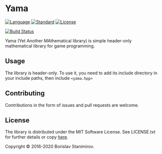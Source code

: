 # Yama

[![Language](https://img.shields.io/badge/language-C++-blue.svg)](https://isocpp.org/) [![Standard](https://img.shields.io/badge/C%2B%2B-11-blue.svg)](https://en.wikipedia.org/wiki/C%2B%2B#Standardization) [![License](https://img.shields.io/badge/license-MIT-blue.svg)](https://opensource.org/licenses/MIT)

[![Build Status](https://travis-ci.org/iboB/yama.svg?branch=master)](https://travis-ci.org/iboB/yama)

Yama (Yet Another MAthematical library) is simple header-only mathematical library for game programming.

## Usage

The library is header-only. To use it, you need to add its include directory in your include paths, then include `<yama.hpp>`

## Contributing

Contributions in the form of issues and pull requests are welcome.

## License
The library is distributed under the MIT Software License. See LICENSE.txt for further details or copy [here](http://opensource.org/licenses/MIT).

Copyright &copy; 2016-2020 Borislav Stanimirov.